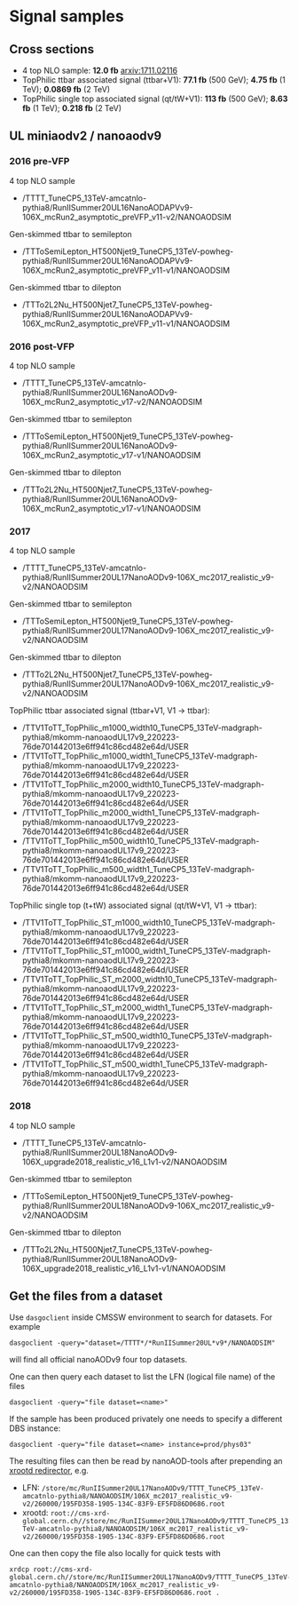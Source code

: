 # Signal samples


## Cross sections

* 4 top NLO sample: **12.0 fb** [arxiv:1711.02116](https://arxiv.org/abs/1711.02116)
* TopPhilic ttbar associated signal (ttbar+V1): **77.1 fb** (500 GeV); **4.75 fb** (1 TeV); **0.0869 fb** (2 TeV)
* TopPhilic single top associated signal (qt/tW+V1): **113 fb** (500 GeV); **8.63 fb** (1 TeV); **0.218 fb** (2 TeV)

## UL miniaodv2 / nanoaodv9 


### 2016 pre-VFP

4 top NLO sample
* /TTTT_TuneCP5_13TeV-amcatnlo-pythia8/RunIISummer20UL16NanoAODAPVv9-106X_mcRun2_asymptotic_preVFP_v11-v2/NANOAODSIM

Gen-skimmed ttbar to semilepton
* /TTToSemiLepton_HT500Njet9_TuneCP5_13TeV-powheg-pythia8/RunIISummer20UL16NanoAODAPVv9-106X_mcRun2_asymptotic_preVFP_v11-v1/NANOAODSIM

Gen-skimmed ttbar to dilepton
* /TTTo2L2Nu_HT500Njet7_TuneCP5_13TeV-powheg-pythia8/RunIISummer20UL16NanoAODAPVv9-106X_mcRun2_asymptotic_preVFP_v11-v1/NANOAODSIM

### 2016 post-VFP

4 top NLO sample
* /TTTT_TuneCP5_13TeV-amcatnlo-pythia8/RunIISummer20UL16NanoAODv9-106X_mcRun2_asymptotic_v17-v2/NANOAODSIM

Gen-skimmed ttbar to semilepton
* /TTToSemiLepton_HT500Njet9_TuneCP5_13TeV-powheg-pythia8/RunIISummer20UL16NanoAODv9-106X_mcRun2_asymptotic_v17-v1/NANOAODSIM

Gen-skimmed ttbar to dilepton
* /TTTo2L2Nu_HT500Njet7_TuneCP5_13TeV-powheg-pythia8/RunIISummer20UL16NanoAODv9-106X_mcRun2_asymptotic_v17-v1/NANOAODSIM

### 2017

4 top NLO sample
* /TTTT_TuneCP5_13TeV-amcatnlo-pythia8/RunIISummer20UL17NanoAODv9-106X_mc2017_realistic_v9-v2/NANOAODSIM

Gen-skimmed ttbar to semilepton
* /TTToSemiLepton_HT500Njet9_TuneCP5_13TeV-powheg-pythia8/RunIISummer20UL17NanoAODv9-106X_mc2017_realistic_v9-v2/NANOAODSIM

Gen-skimmed ttbar to dilepton
* /TTTo2L2Nu_HT500Njet7_TuneCP5_13TeV-powheg-pythia8/RunIISummer20UL17NanoAODv9-106X_mc2017_realistic_v9-v2/NANOAODSIM

TopPhilic ttbar associated signal (ttbar+V1, V1 -> ttbar):
* /TTV1ToTT_TopPhilic_m1000_width10_TuneCP5_13TeV-madgraph-pythia8/mkomm-nanoaodUL17v9_220223-76de701442013e6ff941c86cd482e64d/USER
* /TTV1ToTT_TopPhilic_m1000_width1_TuneCP5_13TeV-madgraph-pythia8/mkomm-nanoaodUL17v9_220223-76de701442013e6ff941c86cd482e64d/USER
* /TTV1ToTT_TopPhilic_m2000_width10_TuneCP5_13TeV-madgraph-pythia8/mkomm-nanoaodUL17v9_220223-76de701442013e6ff941c86cd482e64d/USER
* /TTV1ToTT_TopPhilic_m2000_width1_TuneCP5_13TeV-madgraph-pythia8/mkomm-nanoaodUL17v9_220223-76de701442013e6ff941c86cd482e64d/USER
* /TTV1ToTT_TopPhilic_m500_width10_TuneCP5_13TeV-madgraph-pythia8/mkomm-nanoaodUL17v9_220223-76de701442013e6ff941c86cd482e64d/USER
* /TTV1ToTT_TopPhilic_m500_width1_TuneCP5_13TeV-madgraph-pythia8/mkomm-nanoaodUL17v9_220223-76de701442013e6ff941c86cd482e64d/USER

TopPhilic single top (t+tW) associated signal (qt/tW+V1, V1 -> ttbar):
* /TTV1ToTT_TopPhilic_ST_m1000_width10_TuneCP5_13TeV-madgraph-pythia8/mkomm-nanoaodUL17v9_220223-76de701442013e6ff941c86cd482e64d/USER
* /TTV1ToTT_TopPhilic_ST_m1000_width1_TuneCP5_13TeV-madgraph-pythia8/mkomm-nanoaodUL17v9_220223-76de701442013e6ff941c86cd482e64d/USER
* /TTV1ToTT_TopPhilic_ST_m2000_width10_TuneCP5_13TeV-madgraph-pythia8/mkomm-nanoaodUL17v9_220223-76de701442013e6ff941c86cd482e64d/USER
* /TTV1ToTT_TopPhilic_ST_m2000_width1_TuneCP5_13TeV-madgraph-pythia8/mkomm-nanoaodUL17v9_220223-76de701442013e6ff941c86cd482e64d/USER
* /TTV1ToTT_TopPhilic_ST_m500_width10_TuneCP5_13TeV-madgraph-pythia8/mkomm-nanoaodUL17v9_220223-76de701442013e6ff941c86cd482e64d/USER
* /TTV1ToTT_TopPhilic_ST_m500_width1_TuneCP5_13TeV-madgraph-pythia8/mkomm-nanoaodUL17v9_220223-76de701442013e6ff941c86cd482e64d/USER

### 2018

4 top NLO sample
* /TTTT_TuneCP5_13TeV-amcatnlo-pythia8/RunIISummer20UL18NanoAODv9-106X_upgrade2018_realistic_v16_L1v1-v2/NANOAODSIM

Gen-skimmed ttbar to semilepton
* /TTToSemiLepton_HT500Njet9_TuneCP5_13TeV-powheg-pythia8/RunIISummer20UL18NanoAODv9-106X_mc2017_realistic_v9-v2/NANOAODSIM

Gen-skimmed ttbar to dilepton
* /TTTo2L2Nu_HT500Njet7_TuneCP5_13TeV-powheg-pythia8/RunIISummer20UL18NanoAODv9-106X_upgrade2018_realistic_v16_L1v1-v1/NANOAODSIM

## Get the files from a dataset

Use `dasgoclient` inside CMSSW environment to search for datasets. For example
```
dasgoclient -query="dataset=/TTTT*/*RunIISummer20UL*v9*/NANOAODSIM"
```
will find all official nanoAODv9 four top datasets.


One can then query each dataset to list the LFN (logical file name) of the files
```
dasgoclient -query="file dataset=<name>"
```

If the sample has been produced privately one needs to specify a different DBS instance:
```
dasgoclient -query="file dataset=<name> instance=prod/phys03"
```

The resulting files can then be read by nanoAOD-tools after prepending an 
[xrootd redirector](https://twiki.cern.ch/twiki/bin/view/CMSPublic/WorkBookXrootdService), e.g.
* LFN: `/store/mc/RunIISummer20UL17NanoAODv9/TTTT_TuneCP5_13TeV-amcatnlo-pythia8/NANOAODSIM/106X_mc2017_realistic_v9-v2/260000/195FD358-1905-134C-83F9-EF5FD86D0686.root`
* xrootd: `root://cms-xrd-global.cern.ch//store/mc/RunIISummer20UL17NanoAODv9/TTTT_TuneCP5_13TeV-amcatnlo-pythia8/NANOAODSIM/106X_mc2017_realistic_v9-v2/260000/195FD358-1905-134C-83F9-EF5FD86D0686.root`

One can then copy the file also locally for quick tests with
```
xrdcp root://cms-xrd-global.cern.ch//store/mc/RunIISummer20UL17NanoAODv9/TTTT_TuneCP5_13TeV-amcatnlo-pythia8/NANOAODSIM/106X_mc2017_realistic_v9-v2/260000/195FD358-1905-134C-83F9-EF5FD86D0686.root .
```



